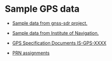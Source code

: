 # Sample GPS data

* [Sample data from gnss-sdr project.](https://sourceforge.net/projects/gnss-sdr/files/data/)
* [Sample data from Institute of Navigation.](https://sdr.ion.org/api-sample-data.html)

* [GPS Specification Documents IS-GPS-XXXX](https://www.gps.gov/technical/icwg/)
* [PRN assignments](https://www.gps.gov/technical/prn-codes/L1-CA-PRN-code-assignments-2019-Oct.pdf)